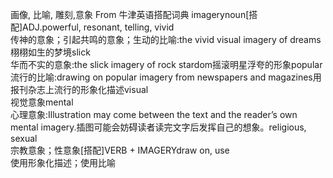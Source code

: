 画像, 比喻, 雕刻,意象
From 牛津英语搭配词典
imagerynoun[搭配]ADJ.powerful, resonant, telling, vivid   
传神的意象；引起共鸣的意象；生动的比喻:the vivid visual imagery of dreams栩栩如生的梦境slick   
华而不实的意象:the slick imagery of rock stardom摇滚明星浮夸的形象popular   
流行的比喻:drawing on popular imagery from newspapers and magazines用报刊杂志上流行的形象化描述visual   
视觉意象mental   
心理意象:Illustration may come between the text and the reader’s own mental imagery.插图可能会妨碍读者读完文字后发挥自己的想象。religious, sexual   
宗教意象；性意象[搭配]VERB + IMAGERYdraw on, use   
使用形象化描述；使用比喻